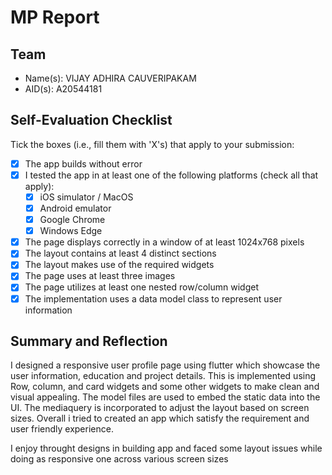 # MP Report

## Team

- Name(s): VIJAY ADHIRA CAUVERIPAKAM
- AID(s): A20544181

## Self-Evaluation Checklist

Tick the boxes (i.e., fill them with 'X's) that apply to your submission:

- [X] The app builds without error
- [X] I tested the app in at least one of the following platforms (check all that apply):
  - [X] iOS simulator / MacOS
  - [X] Android emulator
  - [X] Google Chrome
  - [X] Windows Edge
- [X] The page displays correctly in a window of at least 1024x768 pixels
- [X] The layout contains at least 4 distinct sections
- [X] The layout makes use of the required widgets
- [X] The page uses at least three images
- [X] The page utilizes at least one nested row/column widget
- [x] The implementation uses a data model class to represent user information

## Summary and Reflection

I designed a responsive user profile page using flutter which showcase the user information, education and project details. This is implemented using Row, column, and card widgets and some other widgets to make clean and visual appealing. The model files are used to embed the static data into the UI. The mediaquery is incorporated to adjust the layout based on screen sizes. Overall i tried to created an app which satisfy the requirement and user friendly experience.

I enjoy throught designs in building app and faced some layout issues while doing as responsive one across various screen sizes